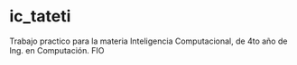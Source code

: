 # ic_tateti
Trabajo practico para la materia Inteligencia Computacional, de 4to año de Ing. en Computación. FIO
